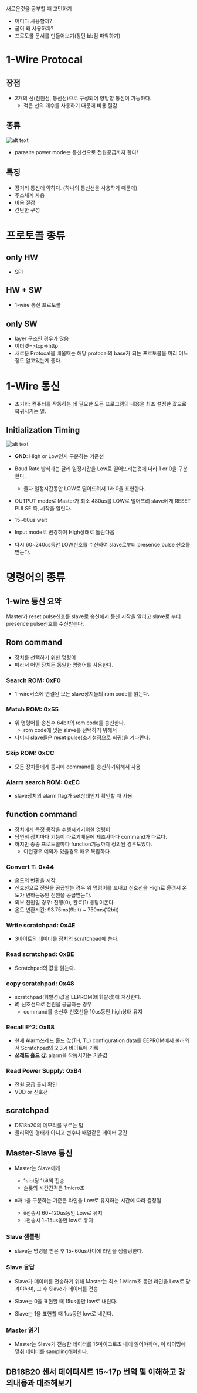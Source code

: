 새로운것을 공부할 때 고민하기

- 어디다 사용할까?
- 굳이 왜 사용하까?
- 프로토콜 문서를 만들어보기(장단 bb점 파악하기)

# 1-Wire Protocal

## 장점

- 2개의 선(전원선, 통신선)으로 구성되어 양방향 통신이 가능하다.
  - 적은 선의 개수를 사용하기 때문에 비용 절감

## 종류

![alt text](image.png)

- parasite power mode는 통신선으로 전원공급까지 한다!

## 특징

- 장거리 통신에 약하다. (하나의 통신선을 사용하기 때문에)
- 주소체계 사용
- 비용 절감
- 간단한 구성

# 프로토콜 종류

## only HW

- SPI

## HW + SW

- 1-wire 통신 프로토콜

## only SW

- layer 구조인 경우가 많음
- 이더넷=>tcp=>http
- 새로운 Protocal을 배울때는 해당 protocal의 base가 되는 프로토콜을 미리 어느정도 알고있는게 좋다.

# 1-Wire 통신

- 초기화: 컴퓨터를 작동하는 데 필요한 모든 프로그램의 내용을 최초 설정한 값으로 복귀시키는 일.

## Initialization Timing

![alt text](image-1.png)

- **GND**: High or Low인지 구분하는 기준선
- Baud Rate 방식과는 달리 일정시간을 Low로 떨어뜨리는것에 따라 1 or 0을 구분한다.

  - 둘다 일정시간동안 LOW로 떨어뜨려서 1과 0을 표현한다.

- OUTPUT mode로 Master가 최소 480us를 LOW로 떨어뜨려 slave에게 RESET PULSE 즉, 시작을 알린다.
- 15~60us wait
- Input mode로 변경하여 High상태로 돌린다음
- 다시 60~240us동안 LOW신호를 수신하여 slave로부터 presence pulse 신호를 받는다.

# 명령어의 종류

## 1-wire 통신 요약

Master가 reset pulse신호를 slave로 송신해서 통신 시작을 알리고 slave로 부터 presence pulse신호를 수신받는다.

## Rom command

- 장치를 선택하기 위한 명령어
- 따라서 어떤 장치든 동일한 명령어를 사용한다.

### Search ROM: 0xF0

- 1-wire버스에 연결된 모든 slave장치들의 rom code를 읽는다.

### Match ROM: 0x55

- 위 명령어를 송신후 64bit의 rom code를 송신한다.
  - rom code에 맞는 slave를 선택하기 위해서
- 나머지 slave들은 reset pulse(초기설정으로 회귀)을 기다린다.

### Skip ROM: 0xCC

- 모든 장치들에게 동시에 command를 송신하기위해서 사용

### Alarm search ROM: 0xEC

- slave장치의 alarm flag가 set상태인지 확인할 때 사용

## function command

- 장치에게 특정 동작을 수행시키기위한 명령어
- 당연히 장치마다 기능이 다르기때문에 제조사마다 command가 다르다.
- 하지만 종종 프로토콜마다 function기능까지 정의된 경우도있다.
  - 이런경우 예외가 있을경우 매우 복잡하다.

### Convert T: 0x44

- 온도의 변환을 시작
- 신호선으로 전원을 공급받는 경우 위 명령어를 보내고 신호선을 High로 올려서 온도가 변하는동안 전원을 공급받는다.
- 외부 전원일 경우: 진행(0), 완료(1) 응답이온다.
- 온도 변환시간: 93.75ms(9bit) ~ 750ms(12bit)

### Write scratchpad: 0x4E

- 3바이트의 데이터를 장치의 scratchpad에 쓴다.

### Read scratchpad: 0xBE

- Scratchpad의 값을 읽는다.

### copy scratchpad: 0x48

- scratchpad(휘발성)값을 EEPROM(비휘발성)에 저장한다.
- if) 신호선으로 전원을 공급하는 경우
  - command를 송신후 신호선을 10us동안 high상태 유지

### Recall E^2: 0xB8

- 현재 Alarm쓰레드 홀드 값(TH, TL) configuration data를 EEPROM에서 불러와서 Scratchpad의 2,3,4 바이트에 기록
- **쓰레드 홀드 값**: alarm을 작동시키는 기준값

### Read Power Supply: 0xB4

- 전원 공급 출저 확인
- VDD or 신호선

## scratchpad

- DS18b20의 메모리를 부르는 말
- 물리적인 형태가 아니고 변수나 배열같은 데이터 공간

## Master-Slave 통신

- Master는 Slave에게

  - 1slot당 1bit씩 전송
  - 슬롯의 시간간격은 1micro초

- `0`과 `1`을 구분하는 기준은 라인을 Low로 유지하는 시간에 따라 결정됨

  - `0`전송시 60~120us동안 Low로 유지
  - `1`전송시 1~15us동안 low로 유지

### Slave 샘플링

- slave는 명령을 받은 후 15~60us사이에 라인을 샘플링한다.

### Slave 응답

- Slave가 데이터를 전송하기 위해 Master는 최소 1 Micro초 동안 라인을 Low로 당겨야하며, 그 후 Slave가 데이터를 전송

- Slave는 0을 표현할 때 15us동안 low로 내린다.

- Slave는 1을 표현할 때 1us동안 low로 내린다.

### Master 읽기

- Master는 Slave가 전송한 데이터를 15마이크로초 내에 읽어야하며, 이 타이밍에 맞춰 데이터를 sampling해야한다.

## DB18B20 센서 데이터시트 15~17p 번역 및 이해하고 강의내용과 대조해보기
